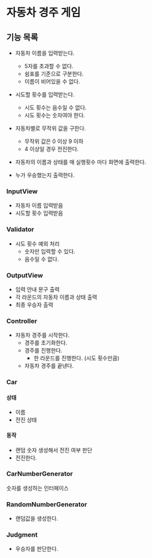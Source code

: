 # 자동차 경주 게임

## 기능 목록

- 자동차 이름을 입력받는다.
    - 5자를 초과할 수 없다.
    - 쉼표를 기준으로 구분한다.
    - 이름이 비어있을 수 없다.

- 시도할 횟수를 입력받는다.
    - 시도 횟수는 음수일 수 없다.
    - 시도 횟수는 숫자여야 한다.

- 자동차별로 무작위 값을 구한다.
    - 무작위 값은 0 이상 9 이하
    - 4 이상일 경우 전진한다.

- 자동차의 이름과 상태를 매 실행횟수 마다 화면에 출력한다.

- 누가 우승했는지 출력한다.

### InputView

- 자동차 이름 입력받음
- 시도할 횟수 입력받음

### Validator

- 시도 횟수 예외 처리
    - 숫자만 입력할 수 있다.
    - 음수일 수 없다.

### OutputView

- 입력 안내 문구 출력
- 각 라운드의 자동차 이름과 상태 출력
- 최종 우승자 출력

### Controller

- 자동차 경주를 시작한다.
    - 경주를 초기화한다.
    - 경주를 진행한다.
        - 한 라운드를 진행한다. (시도 횟수만큼)
    - 자동차 경주를 끝낸다.

### Car

#### 상태

- 이름
- 전진 상태

#### 동작

- 랜덤 숫자 생성해서 전진 여부 판단
- 전진한다.

### CarNumberGenerator

숫자를 생성하는 인터페이스

### RandomNumberGenerator

- 랜덤값을 생성한다.

### Judgment

- 우승자를 판단한다.

